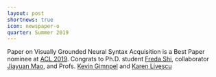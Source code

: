 ```yaml
---
layout: post
shortnews: true
icon: newspaper-o
quarter: Summer 2019
---
```


Paper on Visually Grounded Neural Syntax Acquisition is a Best Paper nominee at <A HREF="https://acl2019.org/EN/index.xhtml.html">ACL 2019</A>. Congrats to Ph.D. student <A HREF="https://home.ttic.edu/~freda/">Freda Shi</A>, collaborator <A HREF="https://jiayuanm.com/">Jiayuan Mao</A>, and Profs. <a href="https://home.ttic.edu/~kgimpel/">Kevin Gimnpel</a> and <A HREF="ttic.edu/livescu">Karen Livescu</A>
